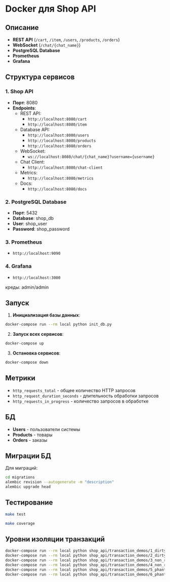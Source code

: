 # Docker для Shop API

## Описание

- **REST API** (`/cart`, `/item`, `/users`, `/products`, `/orders`)
- **WebSocket** (`/chat/{chat_name}`)
- **PostgreSQL Database**
- **Prometheus**
- **Grafana**

## Структура сервисов

### 1. Shop API
- **Порт**: 8080
- **Endpoints**:
  - REST API:
    - `http://localhost:8080/cart`
    - `http://localhost:8080/item`
  - Database API:
    - `http://localhost:8080/users`
    - `http://localhost:8080/products`
    - `http://localhost:8080/orders`
  - WebSocket:
    - `ws://localhost:8080/chat/{chat_name}?username={username}`
  - Chat Client:
    - `http://localhost:8080/chat-client`
  - Metrics:
    - `http://localhost:8080/metrics`
  - Docs:
    - `http://localhost:8080/docs`

### 2. PostgreSQL Database
- **Порт**: 5432
- **Database**: shop_db
- **User**: shop_user
- **Password**: shop_password

### 3. Prometheus
- `http://localhost:9090`

### 4. Grafana
- `http://localhost:3000`

креды: admin/admin

## Запуск

1. **Инициализация базы данных**:
```bash
docker-compose run --rm local python init_db.py
```

2. **Запуск всех сервисов**:
```bash
docker-compose up
```

3. **Остановка сервисов**:
```bash
docker-compose down
```

## Метрики

- `http_requests_total` - общее количество HTTP запросов
- `http_request_duration_seconds` - длительность обработки запросов
- `http_requests_in_progress` - количество запросов в обработке

## БД

- **Users** - пользователи системы
- **Products** - товары
- **Orders** - заказы

## Миграции БД

Для миграций:

```bash
cd migrations
alembic revision --autogenerate -m "description"
alembic upgrade head
```

## Тестирование

```bash
make test

make coverage
```

## Уровни изоляции транзакций

```bash
docker-compose run --rm local python shop_api/transaction_demos/1_dirty_read_uncommitted.py
docker-compose run --rm local python shop_api/transaction_demos/2_dirty_read_committed.py
docker-compose run --rm local python shop_api/transaction_demos/3_non_repeatable_read_committed.py
docker-compose run --rm local python shop_api/transaction_demos/4_non_repeatable_read_repeatable.py
docker-compose run --rm local python shop_api/transaction_demos/5_phantom_read_repeatable.py
docker-compose run --rm local python shop_api/transaction_demos/6_phantom_read_serializable.py
```
